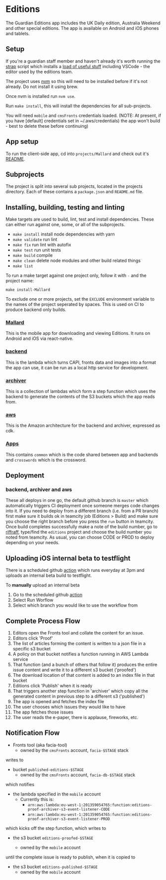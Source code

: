 # Editions

The Guardian Editions app includes the UK Daily edition, Australia Weekend and other special editions. The app is available on Android and iOS phones and tablets.

## Setup

If you're a guardian staff member and haven't already it's worth running the [strap](https://gu-strap.herokuapp.com/) script which installs a [load of useful stuff](https://github.com/guardian/homebrew-devtools/blob/master/Casks/gu-base.rb) including VSCode - the editor used by the editions team.

The project uses [nvm](https://github.com/nvm-sh/nvm) so this will need to be installed before if it's not already. Do not install it using brew.

Once nvm is installed run `nvm use`.

Run `make install`, this will install the dependencies for all sub-projects.

You will need `mobile` and `cmsFronts` credentials loaded. (NOTE: At present, if you have [default] credentials set in ~/.aws/credentials) the app won't build - best to delete these before continuing)

## App setup

To run the client-side app, cd into `projects/Mallard` and check out it's [README](https://github.com/guardian/editions/tree/master/projects/Mallard).

## Subprojects

The project is split into several sub projects, located in the projects directory. Each of these contains a `package.json` and `README.md` file.

## Installing, building, testing and linting

Make targets are used to build, lint, test and install dependencies. These can either run against one, some, or all of the subprojects.

-   `make install` install node dependencies with yarn
-   `make validate` run lint
-   `make fix` run lint with autofix
-   `make test` run unit tests
-   `make build` compile
-   `make clean` delete node modules and other build related things
-   `make list`

To run a make target against one project only, follow it with `-` and the project name:

`make install-Mallard`

To exclude one or more projects, set the `EXCLUDE` environment variable to the names of the project seperated by spaces. This is used on CI to produce backend only builds.

### [Mallard](https://github.com/guardian/editions/tree/master/projects/Mallard)

This is the mobile app for downloading and viewing Editions. It runs on Android and iOS via react-native.

### [backend](https://github.com/guardian/editions/tree/master/projects/backend)

This is the lambda which turns CAPI, fronts data and images into a format the app can use, it can be run as a local http service for development.

### [archiver](https://github.com/guardian/editions/tree/master/projects/archiver)

This is a collection of lambdas which form a step function which uses the backend to generate the contents of the S3 buckets which the app reads from.

### [aws](https://github.com/guardian/editions/tree/master/projects/aws)

This is the Amazon architecture for the backend and archiver, expressed as cdk.

### [Apps](https://github.com/guardian/editions/tree/master/projects/Apps)

This contains `common` which is the code shared between app and backends and `crosswords` which is the crossword.

## Deployment

### backend, archiver and aws

These all deploys in one go, the default github branch is `master` which automatically triggers CI deployment once someone merges code changes into it. If you need to deploy from a different branch (i.e. from a PR branch) first make sure it builds ok in teamcity job (Editions > Build) and make sure you choose the right branch before you press the `run` button in teamcity. Once build completes successfully make a note of the build number, go to [riffraff](https://riffraff.gutools.co.uk), type/find the `editions` project and choose the build number you noted from teamcity. As usual, you can choose CODE or PROD to deploy depending on your needs.

## Uploading iOS internal beta to testflight

There is a scheduled github [action](https://github.com/guardian/editions/actions?query=workflow%3Ascheduled-ios-beta) which runs everyday at 3pm and uploads an internal beta build to testflight.

To **manually** upload an internal beta

1. Go to the scheduled github [action](https://github.com/guardian/editions/actions?query=workflow%3Ascheduled-ios-beta)
2. Select Run Worflow
3. Select which branch you would like to use the workflow from

## Complete Process Flow

1. Editors open the Fronts tool and collate the content for an issue.
1. Editors click 'Proof'
1. The list of articles forming the content is written to a json file in a specific s3 bucket
1. A policy on that bucket notifies a function running in AWS Lambda service
1. That function (and a bunch of others that follow it) produces the entire issue content and write it to a different s3 bucket ('proofed')
1. The download location of that content is added to an index file in that bucket
1. Editions click 'Publish' when it is ready
1. That triggers another step function in 'archiver' which copy all the generated content in previous step to a different s3 ('published')
1. The app is opened and fetches the index file
1. The user chooses which issues they would like to have
1. The app fetches those issues
1. The user reads the e-paper, there is applause, fireworks, etc.

## Notification Flow

-   Fronts tool (aka facia-tool)
    -   owned by the `cmsFronts` account, `facia-$STAGE` stack

writes to

-   bucket `published-editions-$STAGE`
    -   owned by the `cmsFronts` account, `facia-db-$STAGE` stack

which notifies

-   the lambda specified in the `mobile` account
    -   Currently this is:
        -   `arn:aws:lambda:eu-west-1:201359054765:function:editions-proof-archiver-s3-event-listener-CODE`
        -   `arn:aws:lambda:eu-west-1:201359054765:function:editions-proof-archiver-s3-event-listener-PROD`

which kicks off the step function, which writes to

-   the s3 bucket `editions-proofed-$STAGE`

    -   owned by the `mobile` account

until the complete issue is ready to publish, when it is copied to

-   the s3 bucket `editions-published-$STAGE`
    -   owned by the `mobile` account
